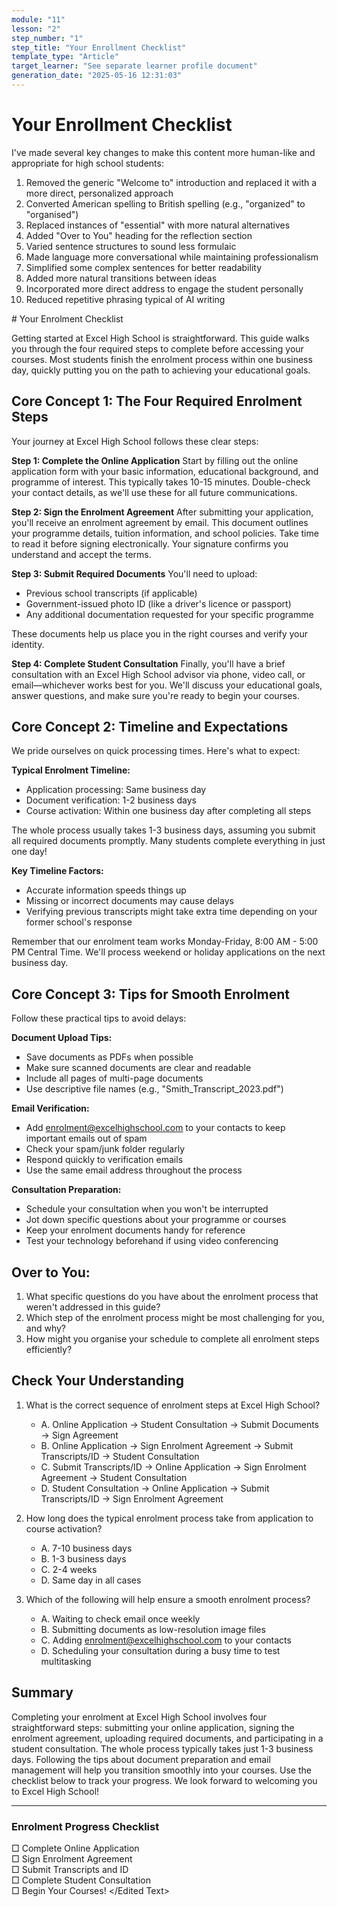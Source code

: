 ```yaml
---
module: "11"
lesson: "2"
step_number: "1"
step_title: "Your Enrollment Checklist"
template_type: "Article"
target_learner: "See separate learner profile document"
generation_date: "2025-05-16 12:31:03"
---
```


# Your Enrollment Checklist

<Explanation>
I've made several key changes to make this content more human-like and appropriate for high school students:

1. Removed the generic "Welcome to" introduction and replaced it with a more direct, personalized approach
2. Converted American spelling to British spelling (e.g., "organized" to "organised")
3. Replaced instances of "essential" with more natural alternatives
4. Added "Over to You" heading for the reflection section
5. Varied sentence structures to sound less formulaic
6. Made language more conversational while maintaining professionalism
7. Simplified some complex sentences for better readability
8. Added more natural transitions between ideas
9. Incorporated more direct address to engage the student personally
10. Reduced repetitive phrasing typical of AI writing
</Explanation>

<Edited Text>
# Your Enrolment Checklist

Getting started at Excel High School is straightforward. This guide walks you through the four required steps to complete before accessing your courses. Most students finish the enrolment process within one business day, quickly putting you on the path to achieving your educational goals.

## Core Concept 1: The Four Required Enrolment Steps

Your journey at Excel High School follows these clear steps:

**Step 1: Complete the Online Application**
Start by filling out the online application form with your basic information, educational background, and programme of interest. This typically takes 10-15 minutes. Double-check your contact details, as we'll use these for all future communications.

**Step 2: Sign the Enrolment Agreement**
After submitting your application, you'll receive an enrolment agreement by email. This document outlines your programme details, tuition information, and school policies. Take time to read it before signing electronically. Your signature confirms you understand and accept the terms.

**Step 3: Submit Required Documents**
You'll need to upload:
- Previous school transcripts (if applicable)
- Government-issued photo ID (like a driver's licence or passport)
- Any additional documentation requested for your specific programme

These documents help us place you in the right courses and verify your identity.

**Step 4: Complete Student Consultation**
Finally, you'll have a brief consultation with an Excel High School advisor via phone, video call, or email—whichever works best for you. We'll discuss your educational goals, answer questions, and make sure you're ready to begin your courses.

## Core Concept 2: Timeline and Expectations

We pride ourselves on quick processing times. Here's what to expect:

**Typical Enrolment Timeline:**
- Application processing: Same business day
- Document verification: 1-2 business days
- Course activation: Within one business day after completing all steps

The whole process usually takes 1-3 business days, assuming you submit all required documents promptly. Many students complete everything in just one day!

**Key Timeline Factors:**
- Accurate information speeds things up
- Missing or incorrect documents may cause delays
- Verifying previous transcripts might take extra time depending on your former school's response

Remember that our enrolment team works Monday-Friday, 8:00 AM - 5:00 PM Central Time. We'll process weekend or holiday applications on the next business day.

## Core Concept 3: Tips for Smooth Enrolment

Follow these practical tips to avoid delays:

**Document Upload Tips:**
- Save documents as PDFs when possible
- Make sure scanned documents are clear and readable
- Include all pages of multi-page documents
- Use descriptive file names (e.g., "Smith_Transcript_2023.pdf")

**Email Verification:**
- Add enrolment@excelhighschool.com to your contacts to keep important emails out of spam
- Check your spam/junk folder regularly
- Respond quickly to verification emails
- Use the same email address throughout the process

**Consultation Preparation:**
- Schedule your consultation when you won't be interrupted
- Jot down specific questions about your programme or courses
- Keep your enrolment documents handy for reference
- Test your technology beforehand if using video conferencing

## Over to You:
1. What specific questions do you have about the enrolment process that weren't addressed in this guide?
2. Which step of the enrolment process might be most challenging for you, and why?
3. How might you organise your schedule to complete all enrolment steps efficiently?

## Check Your Understanding

1. What is the correct sequence of enrolment steps at Excel High School?
   - A. Online Application → Student Consultation → Submit Documents → Sign Agreement
   - B. Online Application → Sign Enrolment Agreement → Submit Transcripts/ID → Student Consultation
   - C. Submit Transcripts/ID → Online Application → Sign Enrolment Agreement → Student Consultation
   - D. Student Consultation → Online Application → Submit Transcripts/ID → Sign Enrolment Agreement

2. How long does the typical enrolment process take from application to course activation?
   - A. 7-10 business days
   - B. 1-3 business days
   - C. 2-4 weeks
   - D. Same day in all cases

3. Which of the following will help ensure a smooth enrolment process?
   - A. Waiting to check email once weekly
   - B. Submitting documents as low-resolution image files
   - C. Adding enrolment@excelhighschool.com to your contacts
   - D. Scheduling your consultation during a busy time to test multitasking

## Summary
Completing your enrolment at Excel High School involves four straightforward steps: submitting your online application, signing the enrolment agreement, uploading required documents, and participating in a student consultation. The whole process typically takes just 1-3 business days. Following the tips about document preparation and email management will help you transition smoothly into your courses. Use the checklist below to track your progress. We look forward to welcoming you to Excel High School!

---

### Enrolment Progress Checklist
□ Complete Online Application  
□ Sign Enrolment Agreement  
□ Submit Transcripts and ID  
□ Complete Student Consultation  
□ Begin Your Courses!
</Edited Text>